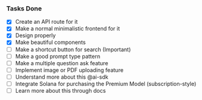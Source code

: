 ### Tasks Done

- [x] Create an API route for it
- [x] Make a normal minimalistic frontend for it
- [x] Design properly
- [x] Make beautiful components
- [ ] Make a shortcut button for search (Important)
- [ ] Make a good prompt type pattern
- [ ] Make a multiple question ask feature
- [ ] Implement image or PDF uploading feature
- [ ] Understand more about this @ai-sdk
- [ ] Integrate Solana for purchasing the Premium Model (subscription-style)
- [ ] Learn more about this through docs
